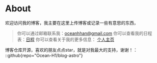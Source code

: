 # About
欢迎访问我的博客，我主要在这里上传博客或记录一些有意思的东西，
> 你可以通过邮箱联系我：oceanhhan@gmail.com
> 你可以查看我的日程表：[日程](https://www.oceanh.top/pages/schedule/)
> 你可以查看关于我的更多信息： [个人主页](https://www.oceanh.top/)

博客仓库开源，喜欢的朋友点点star，就是对我最大的支持，谢谢！：
::github{repo="Ocean-H1/blog-astro"}
